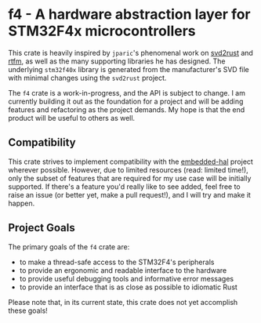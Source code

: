 # f4 - A hardware abstraction layer for STM32F4x microcontrollers

This crate is heavily inspired by `jparic`'s phenomenal work on
[svd2rust][svd2rust] and [rtfm][rtfm], as well as the many supporting libraries
he has designed. The underlying `stm32f40x` library is generated from the
manufacturer's SVD file with minimal changes using the `svd2rust` project.

The `f4` crate is a work-in-progress, and the API is subject to change. I am
currently building it out as the foundation for a project and will be
adding features and refactoring as the project demands. My hope is that the end
product will be useful to others as well.

## Compatibility

This crate strives to implement compatibility with the [embedded-hal][hal]
project wherever possible. However, due to limited resources (read: limited
time!), only the subset of features that are required for my use case will be
initially supported. If there's a feature you'd really like to see added, feel
free to raise an issue (or better yet, make a pull request!), and I will try
and make it happen.

## Project Goals

The primary goals of the `f4` crate are:

- to make a thread-safe access to the STM32F4's peripherals
- to provide an ergonomic and readable interface to the hardware
- to provide useful debugging tools and informative error messages
- to provide an interface that is as close as possible to idiomatic Rust

Please note that, in its current state, this crate does not yet accomplish
these goals!

[svd2rust]: https://github.com/japaric/svd2rust
[rtfm]: https://github.com/japaric/cortex-m-rtfm
[hal]: https://github.com/japaric/embedded-hal
